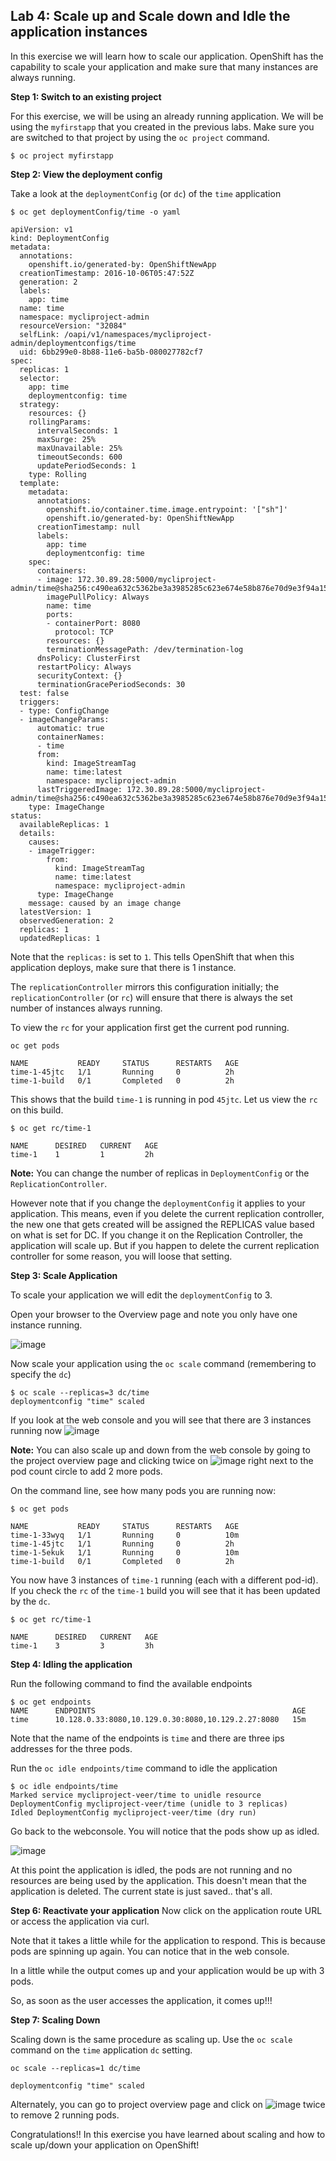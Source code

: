 ## Lab 4: Scale up and Scale down and Idle the application instances

In this exercise we will learn how to scale our application. OpenShift has the capability to scale your application and make sure that many instances are always running.

**Step 1: Switch to an existing project**

For this exercise, we will be using an already running application. We will be using the `myfirstapp` that you created in the previous labs. Make sure you are switched to that project by using the `oc project` command.

```
$ oc project myfirstapp
```

**Step 2: View the deployment config**

Take a look at the `deploymentConfig` (or `dc`) of the `time` application

```
$ oc get deploymentConfig/time -o yaml

apiVersion: v1
kind: DeploymentConfig
metadata:
  annotations:
    openshift.io/generated-by: OpenShiftNewApp
  creationTimestamp: 2016-10-06T05:47:52Z
  generation: 2
  labels:
    app: time
  name: time
  namespace: mycliproject-admin
  resourceVersion: "32084"
  selfLink: /oapi/v1/namespaces/mycliproject-admin/deploymentconfigs/time
  uid: 6bb299e0-8b88-11e6-ba5b-080027782cf7
spec:
  replicas: 1
  selector:
    app: time
    deploymentconfig: time
  strategy:
    resources: {}
    rollingParams:
      intervalSeconds: 1
      maxSurge: 25%
      maxUnavailable: 25%
      timeoutSeconds: 600
      updatePeriodSeconds: 1
    type: Rolling
  template:
    metadata:
      annotations:
        openshift.io/container.time.image.entrypoint: '["sh"]'
        openshift.io/generated-by: OpenShiftNewApp
      creationTimestamp: null
      labels:
        app: time
        deploymentconfig: time
    spec:
      containers:
      - image: 172.30.89.28:5000/mycliproject-admin/time@sha256:c490ea632c5362be3a3985285c623e674e58b876e70d9e3f94a151785b2ee87c
        imagePullPolicy: Always
        name: time
        ports:
        - containerPort: 8080
          protocol: TCP
        resources: {}
        terminationMessagePath: /dev/termination-log
      dnsPolicy: ClusterFirst
      restartPolicy: Always
      securityContext: {}
      terminationGracePeriodSeconds: 30
  test: false
  triggers:
  - type: ConfigChange
  - imageChangeParams:
      automatic: true
      containerNames:
      - time
      from:
        kind: ImageStreamTag
        name: time:latest
        namespace: mycliproject-admin
      lastTriggeredImage: 172.30.89.28:5000/mycliproject-admin/time@sha256:c490ea632c5362be3a3985285c623e674e58b876e70d9e3f94a151785b2ee87c
    type: ImageChange
status:
  availableReplicas: 1
  details:
    causes:
    - imageTrigger:
        from:
          kind: ImageStreamTag
          name: time:latest
          namespace: mycliproject-admin
      type: ImageChange
    message: caused by an image change
  latestVersion: 1
  observedGeneration: 2
  replicas: 1
  updatedReplicas: 1
```

Note that the `replicas:` is set to `1`. This tells OpenShift that when this application deploys, make sure that there is 1 instance.

The `replicationController` mirrors this configuration initially; the `replicationController` (or `rc`) will ensure that there is always the set number of instances always running.

To view the `rc` for your application first get the current pod running.

```
oc get pods

NAME           READY     STATUS      RESTARTS   AGE
time-1-45jtc   1/1       Running     0          2h
time-1-build   0/1       Completed   0          2h
```

This shows that the build `time-1` is running in pod `45jtc`. Let us view the `rc` on this build.

```
$ oc get rc/time-1

NAME      DESIRED   CURRENT   AGE
time-1    1         1         2h
```
**Note:** You can change the number of replicas in `DeploymentConfig` or the `ReplicationController`.

However note that if you change the `deploymentConfig` it applies to your application. This means, even if you delete the current replication controller, the new one that gets created will be assigned the REPLICAS value based on what is set for DC. If you change it on the Replication Controller, the application will scale up. But if you happen to delete the current replication controller for some reason, you will loose that setting.


**Step 3: Scale Application**

To scale your application we will edit the `deploymentConfig` to 3.

Open your browser to the Overview page and note you only have one instance running.

![image](images/scale_updown_overview.png)

Now scale your application using the `oc scale` command (remembering to specify the `dc`)

```
$ oc scale --replicas=3 dc/time
deploymentconfig "time" scaled
```

If you look at the web console and you will see that there are 3 instances running now
![image](images/scale_updown_overview_scaled.png)

**Note:** You can also scale up and down from the web console by going to the project overview page and clicking twice on ![image](images/scale_up.jpg) right next to the pod count circle to add 2 more pods.

On the command line, see how many pods you are running now:

```
$ oc get pods

NAME           READY     STATUS      RESTARTS   AGE
time-1-33wyq   1/1       Running     0          10m
time-1-45jtc   1/1       Running     0          2h
time-1-5ekuk   1/1       Running     0          10m
time-1-build   0/1       Completed   0          2h
```

You now have 3 instances of `time-1` running (each with a different pod-id). If you check the `rc` of the `time-1` build you will see that it has been updated by the `dc`.

```
$ oc get rc/time-1

NAME      DESIRED   CURRENT   AGE
time-1    3         3         3h
```

**Step 4: Idling the application**

Run the following command to find the available endpoints

```
$ oc get endpoints
NAME      ENDPOINTS                                            AGE
time      10.128.0.33:8080,10.129.0.30:8080,10.129.2.27:8080   15m
```
Note that the name of the endpoints is `time` and there are three ips addresses for the three pods.

Run the `oc idle endpoints/time` command to idle the application

```
$ oc idle endpoints/time
Marked service mycliproject-veer/time to unidle resource DeploymentConfig mycliproject-veer/time (unidle to 3 replicas)
Idled DeploymentConfig mycliproject-veer/time (dry run)
```
Go back to the webconsole. You will notice that the pods show up as idled.

![image](images/idled_pods.jpeg)

At this point the application is idled, the pods are not running and no resources are being used by the application. This doesn't mean that the application is deleted. The current state is just saved.. that's all.

**Step 6: Reactivate your application** 
Now click on the application route URL or access the application via curl.

Note that it takes a little while for the application to respond. This is because pods are spinning up again. You can notice that in the web console.

In a little while the output comes up and your application would be up with 3 pods.

So, as soon as the user accesses the application, it comes up!!!

**Step 7: Scaling Down**

Scaling down is the same procedure as scaling up. Use the `oc scale` command on the `time` application `dc` setting.

```
oc scale --replicas=1 dc/time

deploymentconfig "time" scaled
```
Alternately, you can go to project overview page and click on ![image](images/scale_down.jpg) twice to remove 2 running pods.

Congratulations!! In this exercise you have learned about scaling and how to scale up/down your application on OpenShift!
